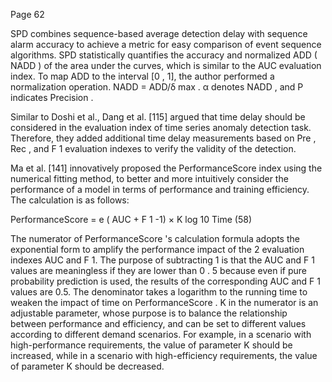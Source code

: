 Page 62

SPD combines sequence-based average detection delay with sequence alarm accuracy to achieve a metric for easy comparison of event sequence algorithms. SPD statistically quantifies the accuracy and normalized ADD ( NADD ) of the area under the curves, which is similar to the AUC evaluation index. To map ADD to the interval [0 , 1], the author performed a normalization operation. NADD = ADD/δ max . α denotes NADD , and P indicates Precision .

Similar to Doshi et al., Dang et al. [115] argued that time delay should be considered in the evaluation index of time series anomaly detection task. Therefore, they added additional time delay measurements based on Pre , Rec , and F 1 evaluation indexes to verify the validity of the detection.

Ma et al. [141] innovatively proposed the PerformanceScore index using the numerical fitting method, to better and more intuitively consider the performance of a model in terms of performance and training efficiency. The calculation is as follows:

PerformanceScore = e ( AUC + F 1 -1) × K log 10 Time (58)

The numerator of PerformanceScore 's calculation formula adopts the exponential form to amplify the performance impact of the 2 evaluation indexes AUC and F 1. The purpose of subtracting 1 is that the AUC and F 1 values are meaningless if they are lower than 0 . 5 because even if pure probability prediction is used, the results of the corresponding AUC and F 1 values are 0.5. The denominator takes a logarithm to the running time to weaken the impact of time on PerformanceScore . K in the numerator is an adjustable parameter, whose purpose is to balance the relationship between performance and efficiency, and can be set to different values according to different demand scenarios. For example, in a scenario with high-performance requirements, the value of parameter K should be increased, while in a scenario with high-efficiency requirements, the value of parameter K should be decreased.